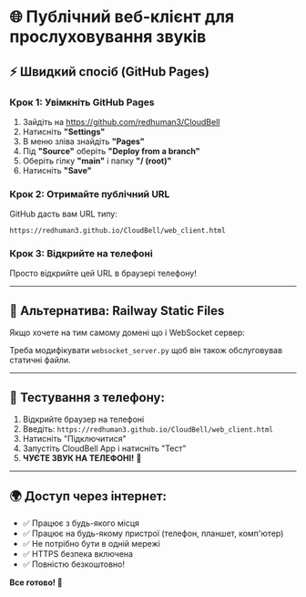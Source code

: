 # 🌐 Публічний веб-клієнт для прослуховування звуків

## ⚡ Швидкий спосіб (GitHub Pages)

### Крок 1: Увімкніть GitHub Pages

1. Зайдіть на https://github.com/redhuman3/CloudBell
2. Натисніть **"Settings"**
3. В меню зліва знайдіть **"Pages"**
4. Під **"Source"** оберіть **"Deploy from a branch"**
5. Оберіть гілку **"main"** і папку **"/ (root)"**
6. Натисніть **"Save"**

### Крок 2: Отримайте публічний URL

GitHub дасть вам URL типу:
```
https://redhuman3.github.io/CloudBell/web_client.html
```

### Крок 3: Відкрийте на телефоні

Просто відкрийте цей URL в браузері телефону!

---

## 🎯 Альтернатива: Railway Static Files

Якщо хочете на тим самому домені що і WebSocket сервер:

Треба модифікувати `websocket_server.py` щоб він також обслуговував статичні файли.

---

## 📱 Тестування з телефону:

1. Відкрийте браузер на телефоні
2. Введіть: `https://redhuman3.github.io/CloudBell/web_client.html`
3. Натисніть "Підключитися"
4. Запустіть CloudBell App і натисніть "Тест"
5. **ЧУЄТЕ ЗВУК НА ТЕЛЕФОНІ!** 🎉

---

## 🌍 Доступ через інтернет:

- ✅ Працює з будь-якого місця
- ✅ Працює на будь-якому пристрої (телефон, планшет, комп'ютер)
- ✅ Не потрібно бути в одній мережі
- ✅ HTTPS безпека включена
- ✅ Повністю безкоштовно!

**Все готово! 🚀**

